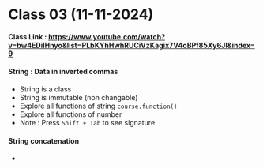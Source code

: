 # Class 03 (11-11-2024)
#### Class Link : https://www.youtube.com/watch?v=bw4EDiIHnyo&list=PLbKYhHwhRUCiVzKagix7V4oBPf85Xy6Jl&index=9
#### String : Data in inverted commas
- String is a class
- String is immutable (non changable)
- Explore all functions of string `course.function()`
- Explore all functions of number
- Note : Press `Shift + Tab` to see signature
#### String concatenation
- 
